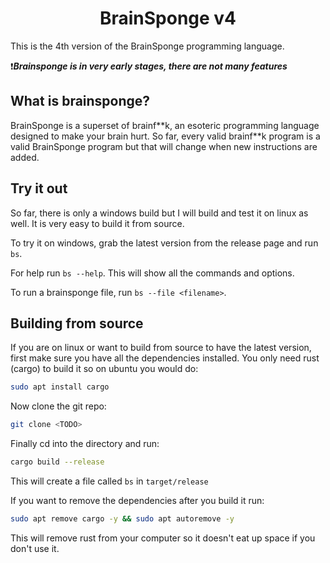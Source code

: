 <h1 align="center">BrainSponge v4</h1>
This is the 4th version of the BrainSponge programming language.

❗***Brainsponge is in very early stages, there are not many features***

## What is brainsponge?
BrainSponge is a superset of brainf\*\*k, an esoteric programming language designed to make your brain hurt.
So far, every valid brainf\*\*k program is a valid BrainSponge program but that will change when new instructions are added.

## Try it out
So far, there is only a windows build but I will build and test it on linux as well. It is very easy to build it from source.

To try it on windows, grab the latest version from the release page and run `bs`.

For help run `bs --help`. This will show all the commands and options.

To run a brainsponge file, run `bs --file <filename>`.

## Building from source
If you are on linux or want to build from source to have the latest version, first make sure you have all the dependencies installed. You only need rust (cargo) to build it so on ubuntu you would do:
```sh
sudo apt install cargo
```

Now clone the git repo:
```sh
git clone <TODO>
```

Finally cd into the directory and run:
```sh
cargo build --release
```

This will create a file called `bs` in `target/release`

If you want to remove the dependencies after you build it run:
```sh
sudo apt remove cargo -y && sudo apt autoremove -y
```

This will remove rust from your computer so it doesn't eat up space if you don't use it.